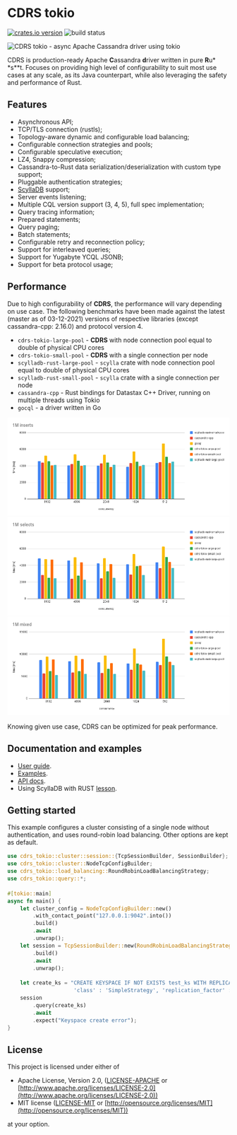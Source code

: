 # CDRS tokio

[![crates.io version](https://img.shields.io/crates/v/cdrs-tokio.svg)](https://crates.io/crates/cdrs-tokio) ![build status](https://github.com/krojew/cdrs-tokio/actions/workflows/rust.yml/badge.svg)

![CDRS tokio - async Apache Cassandra driver using tokio](./cdrs-logo.png)

CDRS is production-ready Apache **C**assandra **d**river written in pure **R**u*
*s**t. Focuses on providing high
level of configurability to suit most use cases at any scale, as its Java
counterpart, while also leveraging the
safety and performance of Rust.

## Features

- Asynchronous API;
- TCP/TLS connection (rustls);
- Topology-aware dynamic and configurable load balancing;
- Configurable connection strategies and pools;
- Configurable speculative execution;
- LZ4, Snappy compression;
- Cassandra-to-Rust data serialization/deserialization with custom type support;
- Pluggable authentication strategies;
- [ScyllaDB](https://www.scylladb.com/) support;
- Server events listening;
- Multiple CQL version support (3, 4, 5), full spec implementation;
- Query tracing information;
- Prepared statements;
- Query paging;
- Batch statements;
- Configurable retry and reconnection policy;
- Support for interleaved queries;
- Support for Yugabyte YCQL JSONB;
- Support for beta protocol usage;

## Performance

Due to high configurability of **CDRS**, the performance will vary depending on
use case. The following benchmarks
have been made against the latest (master as of 03-12-2021) versions of
respective libraries (except
cassandra-cpp: 2.16.0) and protocol version 4.

- `cdrs-tokio-large-pool` - **CDRS** with node connection pool equal to double
  of physical CPU cores
- `cdrs-tokio-small-pool` - **CDRS** with a single connection per node
- `scylladb-rust-large-pool` - `scylla` crate with node connection pool equal to
  double of physical CPU cores
- `scylladb-rust-small-pool` - `scylla` crate with a single connection per node
- `cassandra-cpp` - Rust bindings for Datastax C++ Driver, running on multiple
  threads using Tokio
- `gocql` - a driver written in Go

<img src="./perf-inserts.png" alt="insert benchmark">
<img src="./perf-selects.png" alt="select benchmark">
<img src="./perf-mixed.png" alt="mixed benchmark">

Knowing given use case, CDRS can be optimized for peak performance.

## Documentation and examples

- [User guide](./documentation).
- [Examples](./cdrs-tokio/examples).
- [API docs](https://docs.rs/cdrs-tokio/latest/cdrs_tokio/).
- Using ScyllaDB with
  RUST [lesson](https://university.scylladb.com/courses/using-scylla-drivers/lessons/rust-and-scylla/).

## Getting started

This example configures a cluster consisting of a single node without
authentication, and uses round-robin
load balancing. Other options are kept as default.

```rust
use cdrs_tokio::cluster::session::{TcpSessionBuilder, SessionBuilder};
use cdrs_tokio::cluster::NodeTcpConfigBuilder;
use cdrs_tokio::load_balancing::RoundRobinLoadBalancingStrategy;
use cdrs_tokio::query::*;

#[tokio::main]
async fn main() {
    let cluster_config = NodeTcpConfigBuilder::new()
        .with_contact_point("127.0.0.1:9042".into())
        .build()
        .await
        .unwrap();
    let session = TcpSessionBuilder::new(RoundRobinLoadBalancingStrategy::new(), cluster_config)
        .build()
        .await
        .unwrap();

    let create_ks = "CREATE KEYSPACE IF NOT EXISTS test_ks WITH REPLICATION = { \
                     'class' : 'SimpleStrategy', 'replication_factor' : 1 };";
    session
        .query(create_ks)
        .await
        .expect("Keyspace create error");
}
```

## License

This project is licensed under either of

- Apache License, Version 2.0, ([LICENSE-APACHE](LICENSE-APACHE)
  or [http://www.apache.org/licenses/LICENSE-2.0](http://www.apache.org/licenses/LICENSE-2.0))
- MIT license ([LICENSE-MIT](LICENSE-MIT)
  or [http://opensource.org/licenses/MIT](http://opensource.org/licenses/MIT))

at your option.

